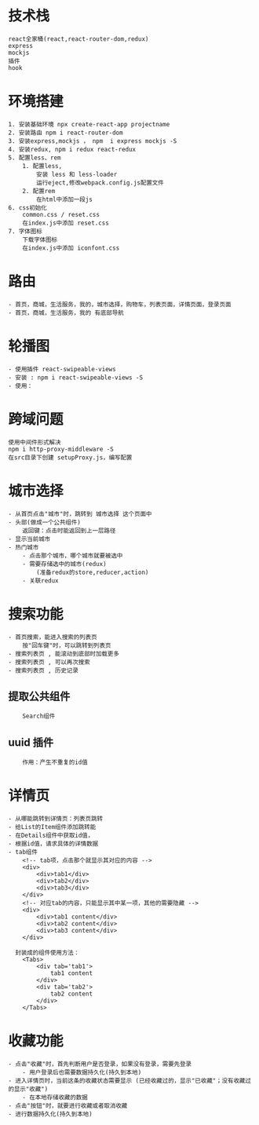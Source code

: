 # 技术栈
    react全家桶(react,react-router-dom,redux)
    express
    mockjs
    插件
    hook

# 环境搭建
    1. 安装基础环境 npx create-react-app projectname
    2. 安装路由 npm i react-router-dom
    3. 安装express,mockjs ， npm  i express mockjs -S
    4. 安装redux, npm i redux react-redux 
    5. 配置less、rem
        1. 配置less, 
            安装 less 和 less-loader
            运行eject,修改webpack.config.js配置文件
        2. 配置rem
            在html中添加一段js
    6. css初始化
        common.css / reset.css
        在index.js中添加 reset.css
    7. 字体图标
        下载字体图标
        在index.js中添加 iconfont.css       

# 路由
    - 首页，商城，生活服务，我的，城市选择，购物车，列表页面，详情页面，登录页面
    - 首页，商城，生活服务，我的 有底部导航
    
# 轮播图
    - 使用插件 react-swipeable-views
    - 安装 : npm i react-swipeable-views -S 
    - 使用：



# 跨域问题
    使用中间件形式解决
    npm i http-proxy-middleware -S 
    在src目录下创建 setupProxy.js，编写配置

# 城市选择
    - 从首页点击"城市"时，跳转到 城市选择 这个页面中
    - 头部(做成一个公共组件)
        返回键：点击时能返回到上一层路径
    - 显示当前城市
    - 热门城市
        - 点击那个城市，哪个城市就要被选中
        - 需要存储选中的城市(redux)
            (准备redux的store,reducer,action)
        - 关联redux


# 搜索功能
    - 首页搜索，能进入搜索的列表页
        按"回车键"时，可以跳转到列表页
    - 搜索列表页 , 能滚动到底部时加载更多
    - 搜索列表页 , 可以再次搜索
    - 搜索列表页 , 历史记录
    
## 提取公共组件
        Search组件

## uuid 插件
        作用：产生不重复的id值

# 详情页
    - 从哪能跳转到详情页：列表页跳转
    - 给List的Item组件添加跳转能
    - 在Details组件中获取id值，
    - 根据id值，请求具体的详情数据
    - tab组件
        <!-- tab项，点击那个就显示其对应的内容 -->
        <div>
            <div>tab1</div>
            <div>tab2</div>
            <div>tab3</div>
        </div>
        <!-- 对应tab的内容，只能显示其中某一项，其他的需要隐藏 -->
        <div>
            <div>tab1 content</div>
            <div>tab2 content</div>
            <div>tab3 content</div>
        </div> 
    
      封装成的组件使用方法：
        <Tabs>
            <div tab='tab1'>
                tab1 content
            </div>
            <div tab='tab2'>
                tab2 content
            </div>
        </Tabs>
      

# 收藏功能
    - 点击"收藏"时，首先判断用户是否登录，如果没有登录，需要先登录
        - 用户登录后也需要数据持久化(持久到本地)
    - 进入详情页时，当前这条的收藏状态需要显示 (已经收藏过的，显示"已收藏"；没有收藏过的显示"收藏")
        - 在本地存储收藏的数据
    - 点击"按钮"时，就要进行收藏或者取消收藏
    - 进行数据持久化(持久到本地)

